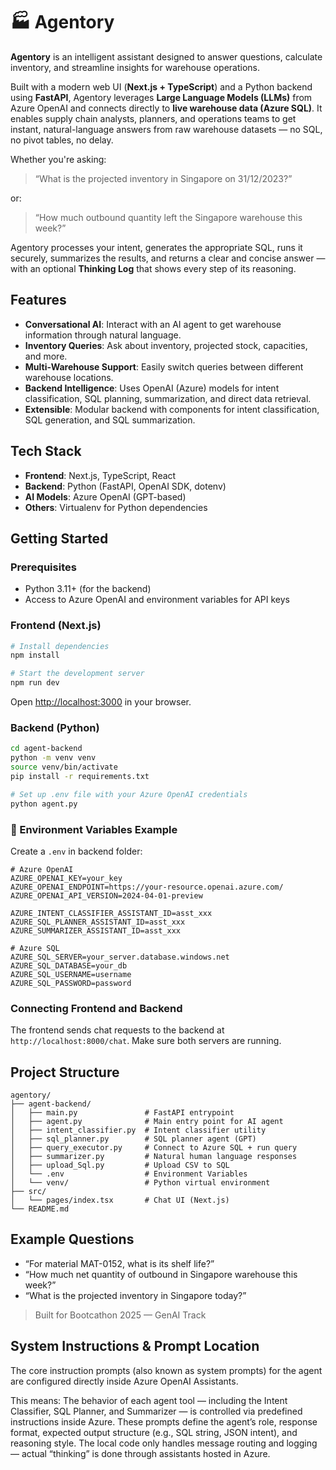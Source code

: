 # 🏭 Agentory

**Agentory** is an intelligent assistant designed to answer questions, calculate inventory, and streamline insights for warehouse operations.

Built with a modern web UI (**Next.js + TypeScript**) and a Python backend using **FastAPI**, Agentory leverages **Large Language Models (LLMs)** from Azure OpenAI and connects directly to **live warehouse data (Azure SQL)**. It enables supply chain analysts, planners, and operations teams to get instant, natural-language answers from raw warehouse datasets — no SQL, no pivot tables, no delay.

Whether you're asking:

> “What is the projected inventory in Singapore on 31/12/2023?”

or:

> “How much outbound quantity left the Singapore warehouse this week?”

Agentory processes your intent, generates the appropriate SQL, runs it securely, summarizes the results, and returns a clear and concise answer — with an optional **Thinking Log** that shows every step of its reasoning.

## Features

- **Conversational AI**: Interact with an AI agent to get warehouse information through natural language.
- **Inventory Queries**: Ask about inventory, projected stock, capacities, and more.
- **Multi-Warehouse Support**: Easily switch queries between different warehouse locations.
- **Backend Intelligence**: Uses OpenAI (Azure) models for intent classification, SQL planning, summarization, and direct data retrieval.
- **Extensible**: Modular backend with components for intent classification, SQL generation, and SQL summarization.

## Tech Stack

- **Frontend**: Next.js, TypeScript, React
- **Backend**: Python (FastAPI, OpenAI SDK, dotenv)
- **AI Models**: Azure OpenAI (GPT-based)
- **Others**: Virtualenv for Python dependencies

## Getting Started

### Prerequisites

- Python 3.11+ (for the backend)
- Access to Azure OpenAI and environment variables for API keys

### Frontend (Next.js)

```bash
# Install dependencies
npm install

# Start the development server
npm run dev
```
Open [http://localhost:3000](http://localhost:3000) in your browser.

### Backend (Python)

```bash
cd agent-backend
python -m venv venv
source venv/bin/activate
pip install -r requirements.txt

# Set up .env file with your Azure OpenAI credentials
python agent.py
```
### 📁 Environment Variables Example

Create a `.env` in backend folder:

```env
# Azure OpenAI
AZURE_OPENAI_KEY=your_key
AZURE_OPENAI_ENDPOINT=https://your-resource.openai.azure.com/
AZURE_OPENAI_API_VERSION=2024-04-01-preview

AZURE_INTENT_CLASSIFIER_ASSISTANT_ID=asst_xxx
AZURE_SQL_PLANNER_ASSISTANT_ID=asst_xxx
AZURE_SUMMARIZER_ASSISTANT_ID=asst_xxx

# Azure SQL
AZURE_SQL_SERVER=your_server.database.windows.net
AZURE_SQL_DATABASE=your_db
AZURE_SQL_USERNAME=username
AZURE_SQL_PASSWORD=password

```

### Connecting Frontend and Backend

The frontend sends chat requests to the backend at `http://localhost:8000/chat`. Make sure both servers are running.

## Project Structure

```
agentory/
├── agent-backend/
│   ├── main.py               # FastAPI entrypoint
│   ├── agent.py              # Main entry point for AI agent
│   ├── intent_classifier.py  # Intent classifier utility
│   ├── sql_planner.py        # SQL planner agent (GPT)
│   ├── query_executor.py     # Connect to Azure SQL + run query
│   ├── summarizer.py         # Natural human language responses
│   ├── upload_Sql.py         # Upload CSV to SQL
│   └── .env                  # Environment Variables
│   └── venv/                 # Python virtual environment
├── src/
│   └── pages/index.tsx       # Chat UI (Next.js)
└── README.md

```

## Example Questions

- “For material MAT-0152, what is its shelf life?”
- “How much net quantity of outbound in Singapore warehouse this week?”
- “What is the projected inventory in Singapore today?”

>  Built for Bootcathon 2025 — GenAI Track 

## System Instructions & Prompt Location
The core instruction prompts (also known as system prompts) for the agent are configured directly inside Azure OpenAI Assistants.

This means:
The behavior of each agent tool — including the Intent Classifier, SQL Planner, and Summarizer — is controlled via predefined instructions inside Azure.
These prompts define the agent’s role, response format, expected output structure (e.g., SQL string, JSON intent), and reasoning style.
The local code only handles message routing and logging — actual “thinking” is done through assistants hosted in Azure.
